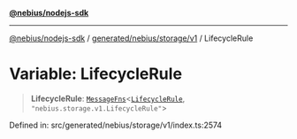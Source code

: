 [**@nebius/nodejs-sdk**](../../../../../README.md)

---

[@nebius/nodejs-sdk](../../../../../README.md) / [generated/nebius/storage/v1](../README.md) / LifecycleRule

# Variable: LifecycleRule

> **LifecycleRule**: [`MessageFns`](../../../../../runtime/protos/core/interfaces/MessageFns.md)\<[`LifecycleRule`](../interfaces/LifecycleRule.md), `"nebius.storage.v1.LifecycleRule"`\>

Defined in: src/generated/nebius/storage/v1/index.ts:2574
